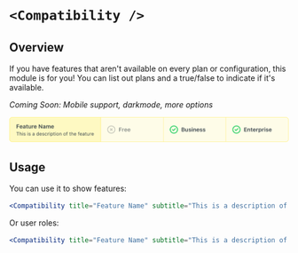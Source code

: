 # `<Compatibility />`

## Overview

If you have features that aren't available on every plan or configuration, this module is for you! You can list out plans and a true/false to indicate if it's available.

*Coming Soon: Mobile support, darkmode, more options*

![Compatibility](compat.png)

## Usage

You can use it to show features:

```jsx
<Compatibility title="Feature Name" subtitle="This is a description of the feature" plans={{ "Free": false, "Business": true, "Enterprise": true }} />
```

Or user roles:

```jsx
<Compatibility title="Feature Name" subtitle="This is a description of the feature" plans={{ "Member": false, "Admin": true, "Super Admin": true }} />
```
